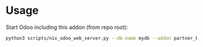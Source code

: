 # Usage

Start Odoo including this addon (from repo root):

```bash
python3 scripts/nix_odoo_web_server.py --db-name mydb --addon partner_brand
```
